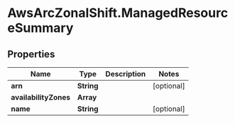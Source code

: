 # AwsArcZonalShift.ManagedResourceSummary

## Properties

Name | Type | Description | Notes
------------ | ------------- | ------------- | -------------
**arn** | **String** |  | [optional] 
**availabilityZones** | **Array** |  | 
**name** | **String** |  | [optional] 


